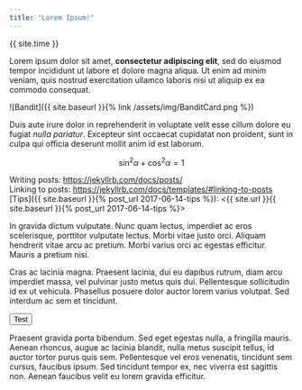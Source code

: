 ```yaml
---
title: "Lorem Ipsum!"
---
```

{{ site.time }}

Lorem ipsum dolor sit amet, **consectetur adipiscing elit**, sed do eiusmod tempor incididunt ut labore et dolore magna aliqua. Ut enim ad minim veniam, quis nostrud exercitation ullamco laboris nisi ut aliquip ex ea commodo consequat.

![Bandit]({{ site.baseurl }}{% link /assets/img/BanditCard.png %})

Duis aute irure dolor in reprehenderit in voluptate velit esse cillum dolore eu fugiat _nulla pariatur_. Excepteur sint occaecat cupidatat non proident, sunt in culpa qui officia deserunt mollit anim id est laborum.

$$
\sin^2 \alpha + \cos^2 \alpha = 1
$$

Writing posts: <https://jekyllrb.com/docs/posts/>  
Linking to posts: <https://jekyllrb.com/docs/templates/#linking-to-posts>  
[Tips]({{ site.baseurl }}{% post_url 2017-06-14-tips %}): <{{ site.url }}{{ site.baseurl }}{% post_url 2017-06-14-tips %}>

In gravida dictum vulputate. Nunc quam lectus, imperdiet ac eros scelerisque, porttitor vulputate lectus. Morbi vitae justo orci. Aliquam hendrerit vitae arcu ac pretium. Morbi varius orci ac egestas efficitur. Mauris a pretium nisi.

<script src="{{ site.baseurl }}{% link /assets/js/example.js %}" type="text/javascript">
</script>

Cras ac lacinia magna. Praesent lacinia, dui eu dapibus rutrum, diam arcu imperdiet massa, vel pulvinar justo metus quis dui. Pellentesque sollicitudin id ex ut vehicula. Phasellus posuere dolor auctor lorem varius volutpat. Sed interdum ac sem et tincidunt.

<button onclick="foobar('demo')">Test</button>

<span id="demo">Praesent gravida</span> porta bibendum. Sed eget egestas nulla, a fringilla mauris. Aenean rhoncus, augue ac lacinia blandit, nulla metus suscipit tellus, id auctor tortor purus quis sem. Pellentesque vel eros venenatis, tincidunt sem cursus, faucibus ipsum. Sed tincidunt tempor ex, nec viverra est sagittis non. Aenean faucibus velit eu lorem gravida efficitur.
